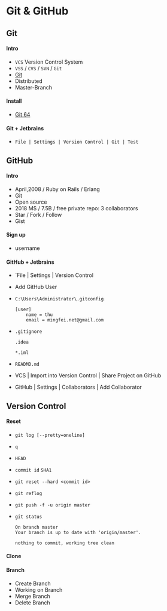 # Git & GitHub



## Git

#### Intro
- `VCS` Version Control System
- `VSS` / `CVS` / `SVN` / `Git`
- [Git](https://git-scm.com/)
- Distributed
- Master-Branch

#### Install
- [Git 64](https://github.com/git-for-windows/git/releases/download/v2.22.0.windows.1/Git-2.22.0-64-bit.exe)

#### Git + Jetbrains
- `File | Settings | Version Control | Git | Test`

## GitHub

#### Intro
- April,2008 / Ruby on Rails / Erlang
- Git
- Open source
- 2018 M$ / 7.5B / free private repo: 3 collaborators
- Star / Fork / Follow
- Gist

#### Sign up
- username

#### GitHub + Jetbrains
- `File | Settings | Version Control
- Add GitHub User
- `C:\Users\Administrator\.gitconfig`

    ```
    [user]
        name = thu
        email = mingfei.net@gmail.com
    ```

- `.gitignore`
    ```
    .idea

    *.iml
    ```
- `READMD.md`    

- VCS | Import into Version Control | Share Project on GitHub

- GitHub | Settings | Collaborators | Add Collaborator

## Version Control

#### Reset
- `git log [--pretty=oneline]`
- `q`
- `HEAD`
- `commit id` `SHA1`
- `git reset --hard <commit id>`
- `git reflog`
- `git push -f -u origin master`
- `git status`

    ```
    On branch master
    Your branch is up to date with 'origin/master'.
    
    nothing to commit, working tree clean
    ```
#### Clone

#### Branch
- Create Branch
- Working on Branch
- Merge Branch
- Delete Branch